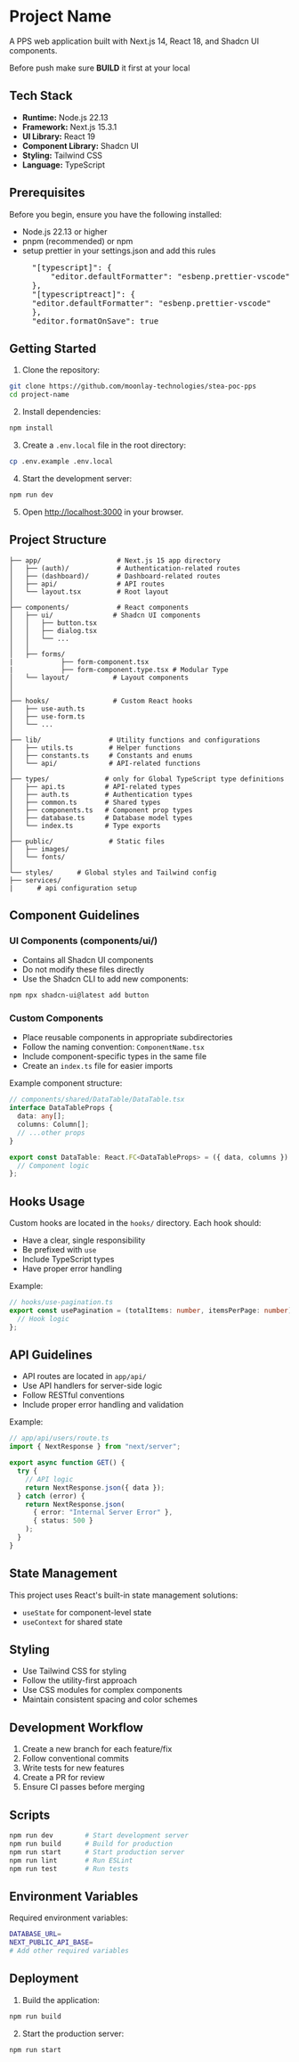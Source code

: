 # Project Name

A PPS web application built with Next.js 14, React 18, and Shadcn UI components.

Before push make sure **BUILD** it first at your local

## Tech Stack

- **Runtime:** Node.js 22.13
- **Framework:** Next.js 15.3.1
- **UI Library:** React 19
- **Component Library:** Shadcn UI
- **Styling:** Tailwind CSS
- **Language:** TypeScript

## Prerequisites

Before you begin, ensure you have the following installed:

- Node.js 22.13 or higher
- pnpm (recommended) or npm
- setup prettier in your settings.json and add this rules
  <pre>
    "[typescript]": {
        "editor.defaultFormatter": "esbenp.prettier-vscode"
    },
    "[typescriptreact]": {
    "editor.defaultFormatter": "esbenp.prettier-vscode"
    },
    "editor.formatOnSave": true
  </pre>

## Getting Started

1. Clone the repository:

```bash
git clone https://github.com/moonlay-technologies/stea-poc-pps
cd project-name
```

2. Install dependencies:

```bash
npm install
```

3. Create a `.env.local` file in the root directory:

```bash
cp .env.example .env.local
```

4. Start the development server:

```bash
npm run dev
```

5. Open [http://localhost:3000](http://localhost:3000) in your browser.

## Project Structure

```
├── app/                   # Next.js 15 app directory
│   ├── (auth)/            # Authentication-related routes
│   ├── (dashboard)/       # Dashboard-related routes
│   ├── api/               # API routes
│   └── layout.tsx         # Root layout
│
├── components/            # React components
│   ├── ui/               # Shadcn UI components
│   │   ├── button.tsx
│   │   ├── dialog.tsx
│   │   └── ...
│   │
│   ├── forms/
|            ├── form-component.tsx
|            ├── form-component.type.tsx # Modular Type
│   └── layout/           # Layout components
│
│
├── hooks/                # Custom React hooks
│   ├── use-auth.ts
│   ├── use-form.ts
│   └── ...
│
├── lib/                 # Utility functions and configurations
│   ├── utils.ts         # Helper functions
│   ├── constants.ts     # Constants and enums
│   └── api/             # API-related functions
│
├── types/              # only for Global TypeScript type definitions
│   ├── api.ts          # API-related types
│   ├── auth.ts         # Authentication types
│   ├── common.ts       # Shared types
│   ├── components.ts   # Component prop types
│   ├── database.ts     # Database model types
│   └── index.ts        # Type exports
│
├── public/              # Static files
│   ├── images/
│   └── fonts/
│
└── styles/      # Global styles and Tailwind config
├── services/
|      # api configuration setup
```

## Component Guidelines

### UI Components (components/ui/)

- Contains all Shadcn UI components
- Do not modify these files directly
- Use the Shadcn CLI to add new components:

```bash
npm npx shadcn-ui@latest add button
```

### Custom Components

- Place reusable components in appropriate subdirectories
- Follow the naming convention: `ComponentName.tsx`
- Include component-specific types in the same file
- Create an `index.ts` file for easier imports

Example component structure:

```typescript
// components/shared/DataTable/DataTable.tsx
interface DataTableProps {
  data: any[];
  columns: Column[];
  // ...other props
}

export const DataTable: React.FC<DataTableProps> = ({ data, columns }) => {
  // Component logic
};
```

## Hooks Usage

Custom hooks are located in the `hooks/` directory. Each hook should:

- Have a clear, single responsibility
- Be prefixed with `use`
- Include TypeScript types
- Have proper error handling

Example:

```typescript
// hooks/use-pagination.ts
export const usePagination = (totalItems: number, itemsPerPage: number) => {
  // Hook logic
};
```

## API Guidelines

- API routes are located in `app/api/`
- Use API handlers for server-side logic
- Follow RESTful conventions
- Include proper error handling and validation

Example:

```typescript
// app/api/users/route.ts
import { NextResponse } from "next/server";

export async function GET() {
  try {
    // API logic
    return NextResponse.json({ data });
  } catch (error) {
    return NextResponse.json(
      { error: "Internal Server Error" },
      { status: 500 }
    );
  }
}
```

## State Management

This project uses React's built-in state management solutions:

- `useState` for component-level state
- `useContext` for shared state

## Styling

- Use Tailwind CSS for styling
- Follow the utility-first approach
- Use CSS modules for complex components
- Maintain consistent spacing and color schemes

## Development Workflow

1. Create a new branch for each feature/fix
2. Follow conventional commits
3. Write tests for new features
4. Create a PR for review
5. Ensure CI passes before merging

## Scripts

```bash
npm run dev        # Start development server
npm run build      # Build for production
npm run start      # Start production server
npm run lint       # Run ESLint
npm run test       # Run tests
```

## Environment Variables

Required environment variables:

```bash
DATABASE_URL=
NEXT_PUBLIC_API_BASE=
# Add other required variables
```

## Deployment

1. Build the application:

```bash
npm run build
```

2. Start the production server:

```bash
npm run start
```
